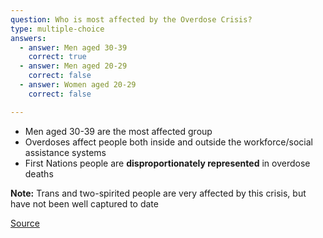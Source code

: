 ```yaml
---
question: Who is most affected by the Overdose Crisis?
type: multiple-choice
answers:
  - answer: Men aged 30-39
    correct: true
  - answer: Men aged 20-29
    correct: false
  - answer: Women aged 20-29
    correct: false

---
```

<!--- This is where question-level feedback goes -->

<markdown-image src="images/learn/gender-graph.svg"></markdown-image>


- Men aged 30-39 are the most affected group
- Overdoses affect people both inside and outside the workforce/social assistance systems
- First Nations people are __disproportionately represented__ in overdose deaths 


**Note:** Trans and two-spirited people are very affected by this crisis, but have not been well captured to date

[Source](https://www.fnha.ca/Documents/FNHA-First-Nations-in-BC-and-the-Overdose-Crisis-Infographic.pdf)